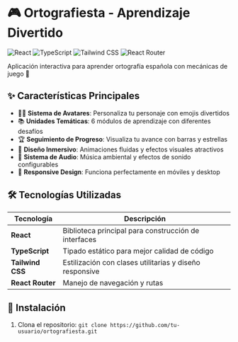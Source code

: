 # 🎮 Ortografiesta - Aprendizaje Divertido

![React](https://img.shields.io/badge/React-20232A?style=for-the-badge&logo=react&logoColor=61DAFB) 
![TypeScript](https://img.shields.io/badge/TypeScript-007ACC?style=for-the-badge&logo=typescript&logoColor=white)
![Tailwind CSS](https://img.shields.io/badge/Tailwind_CSS-38B2AC?style=for-the-badge&logo=tailwind-css&logoColor=white)
![React Router](https://img.shields.io/badge/React_Router-CA4245?style=for-the-badge&logo=react-router&logoColor=white)

Aplicación interactiva para aprender ortografía española con mecánicas de juego 🚀

## ✨ Características Principales

- 🧑🎨 **Sistema de Avatares**: Personaliza tu personaje con emojis divertidos
- 📚 **Unidades Temáticas**: 6 módulos de aprendizaje con diferentes desafíos
- 🏆 **Seguimiento de Progreso**: Visualiza tu avance con barras y estrellas
- 🎨 **Diseño Inmersivo**: Animaciones fluidas y efectos visuales atractivos
- 🎵 **Sistema de Audio**: Música ambiental y efectos de sonido configurables
- 📱 **Responsive Design**: Funciona perfectamente en móviles y desktop

## 🛠 Tecnologías Utilizadas

| Tecnología          | Descripción                                                                 |
|---------------------|-----------------------------------------------------------------------------|
| **React**           | Biblioteca principal para construcción de interfaces                       |
| **TypeScript**      | Tipado estático para mejor calidad de código                               |
| **Tailwind CSS**    | Estilización con clases utilitarias y diseño responsive                    |
| **React Router**    | Manejo de navegación y rutas                                               |



## 🚀 Instalación

1. Clona el repositorio:
```git clone https://github.com/tu-usuario/ortografiesta.git```


